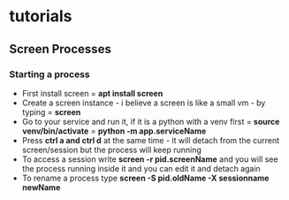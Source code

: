 # tutorials


## Screen Processes
### Starting a process
- First install screen = **apt install screen**
- Create a screen instance - i believe a screen is like a small vm - by typing = **screen**
- Go to your service and run it, if it is a python with a venv first = **source venv/bin/activate** = **python -m app.serviceName**
- Press **ctrl a and ctrl d** at the same time -  it will detach from the current screen/session but the process will keep running
- To access a session write **screen -r pid.screenName** and you will see the process running inside it and you can edit it and detach again
- To rename a process type **screen -S pid.**oldName** -X sessionname **newName****
